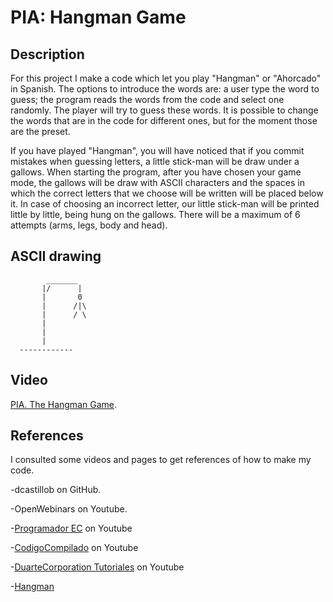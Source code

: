 # PIA: Hangman Game 

## Description

For this project I make a code which let you play "Hangman" or "Ahorcado" in Spanish. 
The options to introduce the words are: a user type the word to guess; the program reads 
the words from the code and select one randomly. The player will try to guess these words. 
It is possible to change the words that are in the code for different ones, but for the moment those are the preset.

If you have played "Hangman", you will have noticed that if you commit mistakes when guessing letters, 
a little stick-man will be draw under a gallows. When starting the program, after you have chosen your game mode, 
the gallows will be draw with ASCII characters and the spaces in which the correct letters that we choose will be 
written will be placed below it. In case of choosing an incorrect letter, our little stick-man will be printed little by little, 
being hung on the gallows. There will be a maximum of 6 attempts (arms, legs, body and head).

## ASCII drawing

```
        _______                                                                                                                  
       |/      |                                                                                                                 
       |       0                                                                                                                  
       |      /|\                                                                                                                  
       |      / \                                                                                                                 
       |                                                                                                                         
       |
       |                                                                                                                         
  ------------  
```
## Video
[PIA. The Hangman Game](https://youtu.be/ajBDJcPiY80).

## References
I consulted some videos and pages to get references of how to make my code. 

-dcastillob on GitHub.

-OpenWebinars on Youtube.

-[Programador EC](https://www.youtube.com/watch?v=kmQvQ2Y0X88) on Youtube 

-[CodigoCompilado](https://www.youtube.com/watch?v=qnap571WLGY) on Youtube 

-[DuarteCorporation Tutoriales](https://www.youtube.com/watch?v=J47WHf8lQI8) on Youtube

-[Hangman](https://www.usna.edu/Users/cs/roche/courses/f20ic210/notes/06/files.php?f=hangman.c)

